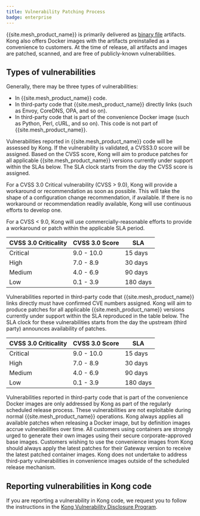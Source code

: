 ```yaml
---
title: Vulnerability Patching Process
badge: enterprise
---
```


{{site.mesh_product_name}} is primarily delivered as [binary file](/mesh/{{page.release}}/install) artifacts. Kong also offers Docker images with the artifacts preinstalled as a convenience to customers. At the time of release, all artifacts and images are patched, scanned, and are free of publicly-known vulnerabilities. 

## Types of vulnerabilities

Generally, there may be three types of vulnerabilities:
* In {{site.mesh_product_name}} code.
* In third-party code that {{site.mesh_product_name}} directly links (such as Envoy, CoreDNS, OPA, and so on).
* In third-party code that is part of the convenience Docker image (such as Python, Perl, cURL, and so on). This code is not part of {{site.mesh_product_name}}.

Vulnerabilities reported in {{site.mesh_product_name}} code will be assessed by Kong. If the vulnerability is validated, a CVSS3.0 score will be assigned. Based on the CVSS score, Kong will aim to produce patches for all applicable {{site.mesh_product_name}} versions currently under support within the SLAs below. The SLA clock starts from the day the CVSS score is assigned.

For a CVSS 3.0 Critical vulnerability (CVSS > 9.0), Kong will provide a workaround or recommendation as soon as possible. This will take the shape of a configuration change recommendation, if available. If there is no workaround or recommendation readily available, Kong will use continuous efforts to develop one. 

For a CVSS < 9.0, Kong will use commercially-reasonable efforts to provide a workaround or patch within the applicable SLA period.

|  CVSS 3.0 Criticality | CVSS 3.0 Score |  SLA |
|---|---|---|
| Critical  | 9.0 - 10.0  |  15 days |
| High  |  7.0 - 8.9 |  30 days |
|  Medium |  4.0 - 6.9 |  90 days |
|  Low |  0.1 - 3.9 | 180 days  |


Vulnerabilities reported in third-party code that {{site.mesh_product_name}} links directly must have confirmed CVE numbers assigned. Kong will aim to produce patches for all applicable {{site.mesh_product_name}} versions currently under support within the SLA reproduced in the table below. The SLA clock for these vulnerabilities starts from the day the upstream (third party) announces availability of patches.  

|  CVSS 3.0 Criticality | CVSS 3.0 Score |  SLA |
|---|---|---|
| Critical  | 9.0 - 10.0  |  15 days |
| High  |  7.0 - 8.9 |  30 days |
|  Medium |  4.0 - 6.9 |  90 days |
|  Low |  0.1 - 3.9 | 180 days  |


Vulnerabilities reported in third-party code that is part of the convenience Docker images are only addressed by Kong as part of the regularly scheduled release process. These vulnerabilities are not exploitable during normal {{site.mesh_product_name}} operations. Kong always applies all available patches when releasing a Docker image, but by definition images accrue vulnerabilities over time. All customers using containers are strongly urged to generate their own images using their secure corporate-approved base images. Customers wishing to use the convenience images from Kong should always apply the latest patches for their Gateway version to receive the latest patched container images. Kong does not undertake to address third-party vulnerabilities in convenience images outside of the scheduled release mechanism.

## Reporting vulnerabilities in Kong code

If you are reporting a vulnerability in Kong code, we request you to follow the instructions in the [Kong Vulnerability Disclosure Program](https://konghq.com/compliance/bug-bounty). 

